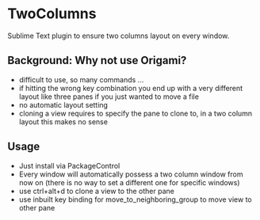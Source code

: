 # TwoColumns
Sublime Text plugin to ensure two columns layout on every window.

## Background: Why not use Origami?
- difficult to use, so many commands ...
- if hitting the wrong key combination you end up with a very different layout like three panes if you just wanted to move a file
- no automatic layout setting
- cloning a view requires to specify the pane to clone to, in a two column layout this makes no sense

## Usage
- Just install via PackageControl
- Every window will automatically possess a two column window from now on (there is no way to set a different one for specific windows)
- use ctrl+alt+d to clone a view to the other pane
- use inbuilt key binding for move_to_neighboring_group to move view to other pane
